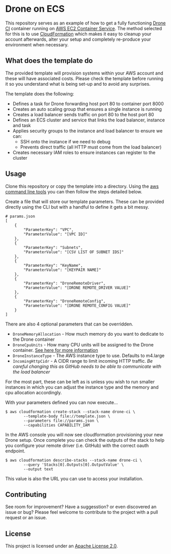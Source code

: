 Drone on ECS
============

This repository serves as an example of how to get a fully functioning [Drone
CI][drone] container running on [AWS EC2 Container Service][ecs]. The method
selected for this is to use [CloudFormation][cloudformation] which makes it easy
to cleanup your account afterwards, alter your setup and completely re-produce
your environment when necessary.

What does the template do
-------------------------

The provided template will provision systems within your AWS account and these
will have associated costs. Please check the template before running it so you
understand what is being set-up and to avoid any surprises.

The template does the following:

- Defines a task for Drone forwarding host port 80 to container port 8000
- Creates an auto scaling group that ensures a single instance is running
- Creates a load balancer sends traffic on port 80 to the host port 80
- Defines an ECS cluster and service that links the load balancer, instance and
  task
- Applies security groups to the instance and load balancer to ensure we can:
  * SSH onto the instance if we need to debug
  * Prevents direct traffic (all HTTP must come from the load balancer)
- Creates necessary IAM roles to ensure instances can register to the cluster

Usage
-----

Clone this repository or copy the template into a directory. Using the [aws
command line tools][cli] you can then follow the steps detailed below.

Create a file that will store our template parameters. These can be provided
directly using the CLI but with a handful to define it gets a bit messy.

    # params.json
    [
        {
            "ParameterKey": "VPC",
            "ParameterValue": "[VPC ID]"
        },
        {
            "ParameterKey": "Subnets",
            "ParameterValue": "[CSV LIST OF SUBNET IDS]"
        },
        {
            "ParameterKey": "KeyName",
            "ParameterValue": "[KEYPAIR NAME]"
        },
        {
            "ParameterKey": "DroneRemoteDriver",
            "ParameterValue": "[DRONE REMOTE_DRIVER VALUE]"
        },
        {
            "ParameterKey": "DroneRemoteConfig",
            "ParameterValue": "[DRONE REMOTE_CONFIG VALUE]"
        }
    ]

There are also 4 optional parameters that can be overridden.

- `DroneMemoryAllocation` - How much memory do you want to dedicate to the Drone
  container
- `DroneCpuUnits` - How many CPU units will be assigned to the Drone container.
  [See here for more information][cpu_units]
- `DroneInstanceType` - The AWS instance type to use. Defaults to m4.large
- `IncomingHttpCidr` - A CIDR range to limit incoming HTTP traffic. _Be
  careful changing this as GitHub needs to be able to communicate with the
  load balancer_

For the most part, these can be left as is unless you wish to run smaller instances in which you can adjust the instance type and the memory and cpu
allocation accordingly.

With your parameters defined you can now execute...

    $ aws cloudformation create-stack --stack-name drone-ci \
            --template-body file://template.json \
            --parameters file://params.json \
            --capabilities CAPABILITY_IAM

In the AWS console you will now see cloudformation provisioning your new Drone
setup. Once complete you can check the outputs of the stack to help you
configure your remote driver (i.e. GitHub) with the correct oauth endpoint.

    $ aws cloudformation describe-stacks --stack-name drone-ci \
            --query 'Stacks[0].Outputs[0].OutputValue' \
            --output text

This value is also the URL you can use to access your installation.

Contributing
------------

See room for improvement? Have a suggesstion? or even discovered an issue or
bug? Please feel welcome to contribute to the project with a pull request or an
issue.

License
-------

This project is licensed under an [Apache License 2.0][license].

[drone]: https://github.com/drone/drone
[ecs]: https://aws.amazon.com/ecs/
[cloudformation]: https://aws.amazon.com/cloudformation/
[cli]: https://aws.amazon.com/cli/
[cpu_units]: https://docs.aws.amazon.com/AmazonECS/latest/developerguide/task_definition_parameters.html#ContainerDefinition-cpu
[license]: https://www.apache.org/licenses/LICENSE-2.0.html
